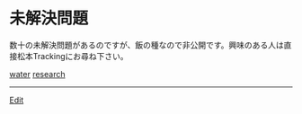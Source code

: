 # 未解決問題

数十の未解決問題があるのですが、飯の種なので非公開です。興味のある人は直接松本Trackingにお尋ね下さい。

[water](water.md) [research](research.md)



----
[Edit](https://github.com/vitroid/vitroid.github.io/edit/master/MD/未解決問題.md)
